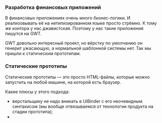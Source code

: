 ### Разработка финансовых приложений

В финансовых приложениях очень много бизнес-логики. И реализовывать её на нетипизированном языке просто стрёмно. К тому же контора у нас джавистская. Поэтому у нас такие приложения пишутся на GWT.

GWT довольно интересный проект, но вёрстку по умолчанию он генерит ужасающую, а нормальной шаблонной системы нет. Так мы пришли к статическим прототипам.

### Статические прототипы

Статические прототипы — это просто HTML-файлы, которые можно запустить на любой машине, на которой есть браузер.

Какие плюсы у этого подхода:
* верстальщику не надо вникать в UiBinder с его неочевидным синтакисом (мы вообще отвязываемся от технологии продукта на стадии прототипа);
* 
